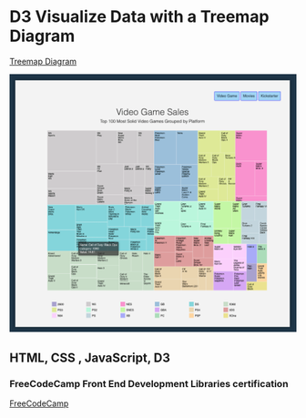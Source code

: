 # D3 Visualize Data with a Treemap Diagram

[Treemap Diagram](https://bargamotova.github.io/D3-Treemap-Diagram_fcc/)

<div align="center">
   <img src="/screen.png" />
 </div>

## HTML, CSS , JavaScript, D3

### FreeCodeCamp Front End Development Libraries certification

[FreeCodeCamp](https://www.freecodecamp.org/Bargamotova)
